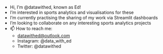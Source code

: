 - Hi, I’m @datawithed, known as Ed!
- I’m interested in sports analytics and visualisations for these
- I’m currently practising the sharing of my work via Streamlit dashboards
- I’m looking to collaborate on any interesting sports analytics projects
- 📫 How to reach me: 
    - datawithed@outlook.com
    - Instagram: @data_with_ed
    - Twitter: @datawithed

<!---
datawithed/datawithed is a ✨ special ✨ repository because its `README.md` (this file) appears on your GitHub profile.
You can click the Preview link to take a look at your changes.
--->
